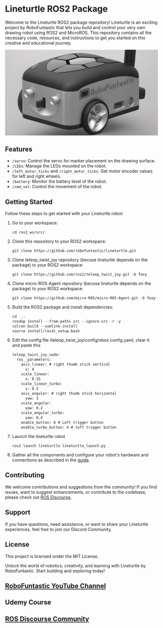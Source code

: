 # Lineturtle ROS2 Package

Welcome to the Lineturtle ROS2 package repository! Lineturtle is an exciting project by RoboFuntastic that lets you build and control your very own drawing robot using ROS2 and MicroROS. This repository contains all the necessary code, resources, and instructions to get you started on this creative and educational journey.

[![Lineturtle Robot](images/lineturtle_render_1.png)
](https://www.youtube.com/@RoboFuntastic)
## Features

- `/servo`: Control the servo for marker placement on the drawing surface.
- `/LEDs`: Manage the LEDs mounted on the robot.
- `/left_motor_ticks` and `/right_motor_ticks`: Get motor encoder values for left and right wheels.
- `/battery`: Monitor the battery level of the robot.
- `/cmd_vel`: Control the movement of the robot.

## Getting Started

Follow these steps to get started with your Lineturtle robot:
1. Go to your workspace:
   ```shell
   cd ros2_ws/src/
   
2. Clone this repository to your ROS2 workspace:
   ```shell
   git clone https://github.com/robofuntastic/lineturtle.git
3. Clone teleop_twist_joy repository (becuse lineturtle depends on the package) to your ROS2 workspace:
   ```shell
   git clone https://github.com/ros2/teleop_twist_joy.git -b foxy
4. Clone micro-ROS-Agent repository (becuse lineturtle depends on the package) to your ROS2 workspace:
   ```shell
   git clone https://github.com/micro-ROS/micro-ROS-Agent.git -b foxy
5. Build the ROS2 package and install dependencies:
   ```shell
   cd  ..
   rosdep install --from-paths src --ignore-src -r -y
   colcon build --symlink-install
   source install/local_setup.bash
6. Edit the config file /teleop_twist_joy/config/xbox.config.yaml, clear it and paste this
   ```shell
   teleop_twist_joy_node:
     ros__parameters:
       axis_linear: # right thumb stick vertical
         x: 4
       scale_linear:
         x: 0.15
       scale_linear_turbo:
         x: 0.3
       axis_angular: # right thumb stick horizontal
         yaw: 3
       scale_angular:
         yaw: 0.2
       scale_angular_turbo:
         yaw: 0.4
       enable_button: 6 # Left trigger button
       enable_turbo_button: 4 # left trigger button

7. Launch the lineturtle robot
   ```shell
   ros2 launch lineturtle lineturtle_launch.py
8. Gather all the components and configure your robot's hardware and connections as described in the [guide](https://github.com/robofuntastic/lineturtle/blob/main/circuit%20%26%20components/LineTurtle%20Circuit%20Diagram.pdf).


## Contributing
We welcome contributions and suggestions from the community! If you find issues, want to suggest enhancements, or contribute to the codebase, please check out [ROS Discourse](https://discourse.ros.org/t/lineturtle-drawing-robot-based-on-esp32-microros-and-ros-2-by-robofuntastic/32940).

## Support
If you have questions, need assistance, or want to share your Lineturtle experiences, feel free to join our Discord Community.

## License
This project is licensed under the MIT License.

Unlock the world of robotics, creativity, and learning with Lineturtle by RoboFuntastic. Start building and exploring today!

## [RoboFuntastic YouTube Channel](https://www.youtube.com/@RoboFuntastic)
## Udemy Course
## [ROS Discourse Community](https://discourse.ros.org/t/lineturtle-drawing-robot-based-on-esp32-microros-and-ros-2-by-robofuntastic/32940)
